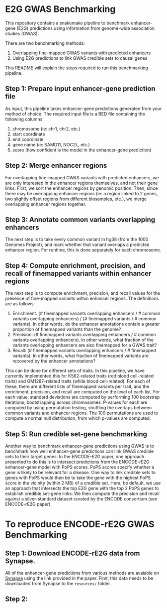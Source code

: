 # E2G GWAS Benchmarking

This repository contains a snakemake pipeline to benchmark enhancer-gene (E2G) predictions using information from genome-wide association studies (GWAS).

There are two benchmarking methods:
1. Overlapping fine-mapped GWAS variants with predicted enhancers
2. Using E2G predictions to link GWAS credible sets to causal genes

This README will explain the steps required to run this benchmarking pipeline.

## Step 1: Prepare input enhancer-gene prediction file

As input, this pipeline takes enhancer-gene predictions generated from your method of choice. The required input file is a BED file containing the following columns: 
1. chromosome (ie: chr1, chr2, etc.)
2. start coordinate
3. end coordinate
4. gene name (ie: SAMD11, NOC2L, etc.)
5. score (how confident is the model in the enhancer-gene prediction)

## Step 2: Merge enhancer regions

For overlapping fine-mapped GWAS variants with predicted enhancers, we are only interested in the enhancer regions themselves, and not their gene links.
First, we sort the enhancer regions by genomic position. Then, since there may be overlapping enhancer regions (ie: a region linked to 2 genes, two slightly 
offset regions from different biosamples, etc.), we merge overlapping enhancer regions together.

## Step 3: Annotate common variants overlapping enhancers

The next step is to take every common variant in hg38 (from the 1000 Genomes Project), and mark whether that variant overlaps a predicted enhancer region.
For runtime, this is done separately for each chromosome.

## Step 4: Compute enrichment, precision, and recall of finemapped variants within enhancer regions

The next step is to compute enrichment, precision, and recall values for the presence of fine-mapped variants within enhancer regions. The definitions are as follows:
1. Enrichment: (# finemapped variants overlapping enhancers / # common variants overlapping enhancers) / (# finemapped variants / # common variants). In other words, do the enhancer annotations contain a greater proportion of finemapped variants than the genome?
2. Precision: (# finemapped variants overlapping enhancers / # common variants overlapping enhancers). In other words, what fraction of the variants overlapping enhancers are also finemapped for a GWAS trait?
3. Recall: (# finemapped variants overlapping enhancers / # finemapped variants). In other words, what fraction of finemapped variants are recovered by the enhancer annotations?

This can be done for different sets of traits. In this pipeline, we have currently implemented this for K562-related traits (red blood cell-related traits) and GM1287-related traits (white blood cell-related). For each of these, there are different lists of finemapped variants per trait, and the enrichment, precision, and recall are computed on the level of each list. For each value, standard deviations are computed by performing 100 bootstrap iterations, bootstrapping across chromosomes. P-values for each are computed by using permutation testing, shuffling the overlaps between common variants and enhancer regions. The 100 permutations are used to compute a normal null distribution, from which p-values are computed.

## Step 5: Run credible set-gene benchmarking

Another way to benchmark enhancer-gene predictions using GWAS is to benchmark how well enhancer-gene predictions can link GWAS credible sets to their target genes. In the ENCODE-E2G paper, one approach presented to do this is to intersect predictions from the ENCODE-rE2G enhancer-gene model with PoPS scores. PoPS scores specify whether a gene is likely to be relevant for a disease. One way to link credible sets to genes with PoPS would then be to take the gene with the highest PoPS score in the vicinity (within 2 MB) of a credible set. Here, be default, we use an approach that intersects the top E2G gene with the top 2 PoPS genes to establish credible set-gene links. We then compute the precision and recall against a silver-standard dataset curated by the ENCODE consortium (see ENCODE-rE2G paper).

# To reproduce ENCODE-rE2G GWAS Benchmarking

## Step 1: Download ENCODE-rE2G data from Synapse.

All of the enhancer-gene predictions from various methods are avaiable on [Synapse](https://www.synapse.org/Synapse:syn52234275/files/) using the link provided in the paper. First, this data needs to be downloaded from Synapse to the `resources/` folder.

## Step 2:







